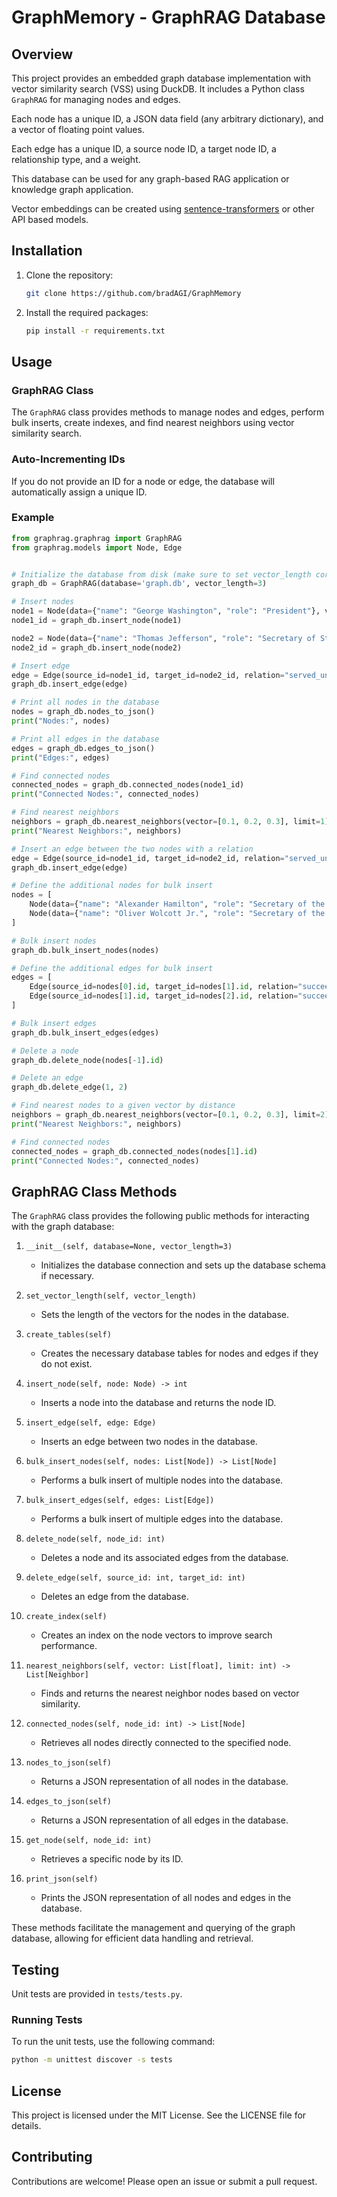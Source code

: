 # GraphMemory - GraphRAG Database

## Overview
This project provides an embedded graph database implementation with vector similarity search (VSS) using DuckDB. It includes a Python class `GraphRAG` for managing nodes and edges. 

Each node has a unique ID, a JSON data field (any arbitrary dictionary), and a vector of floating point values. 

Each edge has a unique ID, a source node ID, a target node ID, a relationship type, and a weight.

This database can be used for any graph-based RAG application or knowledge graph application.

Vector embeddings can be created using [sentence-transformers](https://www.sbert.net/) or other API based models.

## Installation
1. Clone the repository:
    ```sh
    git clone https://github.com/bradAGI/GraphMemory
    ```
2. Install the required packages:
    ```sh
    pip install -r requirements.txt
    ```

## Usage

### GraphRAG Class
The `GraphRAG` class provides methods to manage nodes and edges, perform bulk inserts, create indexes, and find nearest neighbors using vector similarity search.

### Auto-Incrementing IDs
If you do not provide an ID for a node or edge, the database will automatically assign a unique ID.

### Example
```python
from graphrag.graphrag import GraphRAG
from graphrag.models import Node, Edge


# Initialize the database from disk (make sure to set vector_length correctly)
graph_db = GraphRAG(database='graph.db', vector_length=3)

# Insert nodes
node1 = Node(data={"name": "George Washington", "role": "President"}, vector=[0.1, 0.2, 0.3])
node1_id = graph_db.insert_node(node1)

node2 = Node(data={"name": "Thomas Jefferson", "role": "Secretary of State"}, vector=[0.4, 0.5, 0.6])
node2_id = graph_db.insert_node(node2)

# Insert edge
edge = Edge(source_id=node1_id, target_id=node2_id, relation="served_under", weight=0.5)
graph_db.insert_edge(edge)

# Print all nodes in the database
nodes = graph_db.nodes_to_json()
print("Nodes:", nodes)

# Print all edges in the database
edges = graph_db.edges_to_json()
print("Edges:", edges)

# Find connected nodes
connected_nodes = graph_db.connected_nodes(node1_id)
print("Connected Nodes:", connected_nodes)

# Find nearest neighbors
neighbors = graph_db.nearest_neighbors(vector=[0.1, 0.2, 0.3], limit=1)
print("Nearest Neighbors:", neighbors)

# Insert an edge between the two nodes with a relation
edge = Edge(source_id=node1_id, target_id=node2_id, relation="served_under", weight=0.5)
graph_db.insert_edge(edge)

# Define the additional nodes for bulk insert
nodes = [
    Node(data={"name": "Alexander Hamilton", "role": "Secretary of the Treasury", "term": "1789–1795"}, vector=[0.7, 0.8, 0.9]),
    Node(data={"name": "Oliver Wolcott Jr.", "role": "Secretary of the Treasury", "term": "1795–1797"}, vector=[1.6, 1.7, 1.8]),
]

# Bulk insert nodes
graph_db.bulk_insert_nodes(nodes)

# Define the additional edges for bulk insert
edges = [
    Edge(source_id=nodes[0].id, target_id=nodes[1].id, relation="succeeded_by", weight=0.7),
    Edge(source_id=nodes[1].id, target_id=nodes[2].id, relation="succeeded_by", weight=0.8)
]

# Bulk insert edges
graph_db.bulk_insert_edges(edges)

# Delete a node
graph_db.delete_node(nodes[-1].id)

# Delete an edge
graph_db.delete_edge(1, 2)

# Find nearest nodes to a given vector by distance
neighbors = graph_db.nearest_neighbors(vector=[0.1, 0.2, 0.3], limit=2)
print("Nearest Neighbors:", neighbors)

# Find connected nodes
connected_nodes = graph_db.connected_nodes(nodes[1].id)
print("Connected Nodes:", connected_nodes)
```

## GraphRAG Class Methods

The `GraphRAG` class provides the following public methods for interacting with the graph database:

1. `__init__(self, database=None, vector_length=3)`
   - Initializes the database connection and sets up the database schema if necessary.

2. `set_vector_length(self, vector_length)`
   - Sets the length of the vectors for the nodes in the database.

3. `create_tables(self)`
   - Creates the necessary database tables for nodes and edges if they do not exist.

4. `insert_node(self, node: Node) -> int`
   - Inserts a node into the database and returns the node ID.

5. `insert_edge(self, edge: Edge)`
   - Inserts an edge between two nodes in the database.

6. `bulk_insert_nodes(self, nodes: List[Node]) -> List[Node]`
   - Performs a bulk insert of multiple nodes into the database.

7. `bulk_insert_edges(self, edges: List[Edge])`
   - Performs a bulk insert of multiple edges into the database.

8. `delete_node(self, node_id: int)`
   - Deletes a node and its associated edges from the database.

9. `delete_edge(self, source_id: int, target_id: int)`
   - Deletes an edge from the database.

10. `create_index(self)`
    - Creates an index on the node vectors to improve search performance.

11. `nearest_neighbors(self, vector: List[float], limit: int) -> List[Neighbor]`
    - Finds and returns the nearest neighbor nodes based on vector similarity.

12. `connected_nodes(self, node_id: int) -> List[Node]`
    - Retrieves all nodes directly connected to the specified node.

13. `nodes_to_json(self)`
    - Returns a JSON representation of all nodes in the database.

14. `edges_to_json(self)`
    - Returns a JSON representation of all edges in the database.

15. `get_node(self, node_id: int)`
    - Retrieves a specific node by its ID.

16. `print_json(self)`
    - Prints the JSON representation of all nodes and edges in the database.

These methods facilitate the management and querying of the graph database, allowing for efficient data handling and retrieval.

## Testing
Unit tests are provided in `tests/tests.py`.

### Running Tests
To run the unit tests, use the following command:
```sh
python -m unittest discover -s tests
```

## License
This project is licensed under the MIT License. See the LICENSE file for details.

## Contributing
Contributions are welcome! Please open an issue or submit a pull request.
